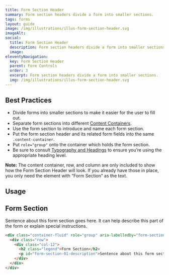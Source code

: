 ```yaml
---
title: Form Section Header
summary: Form section headers divide a form into smaller sections.
tags: forms
layout: guide
image: /img/illustrations/illus-form-section-header.svg
imageAlt: 
social:
  title: Form Section Header
  description: Form section headers divide a form into smaller sections.
  image:
eleventyNavigation:
  key: Form Section Header
  parent: Form Controls
  order: 3
  excerpt: Form section headers divide a form into smaller sections.
  img: /img/illustrations/illus-form-section-header.svg
---
```


## Best Practices

- Divide forms into smaller sections to make it easier for the user to fill out.
- Separate form sections into different [Content Containers](/components/boxes/#content-container).
- Use the form section to introduce and name each form section.
- Put the form section header and its related form fields into the same `.content-container`.
- Put `role="group"` onto the container which holds the form section.
- Be sure to consult [Typography and Headings](/foundation/typography/#headings) to ensure you’re using the appropriate heading level.

**Note:** The content container, row, and column are only included to show how the Form Section Header will look. If you already have those in place, you only need the element with “Form Section” as the text.

## Usage

<div class="container-fluid" role="group" aria-labelledby="form-section-01-description">
  <div class="row">
    <div class="col-12">
      <h2 class="legend">Form Section</h2>
      <p id="form-section-01-description">Sentence about this form section goes here. It can help describe this part of the form or explain special instructions.</p>
    </div>
  </div>
</div>

```html
<div class="container-fluid" role="group" aria-labelledby="form-section-01-description">
  <div class="row">
    <div class="col-12">
      <h2 class="legend">Form Section</h2>
      <p id="form-section-01-description">Sentence about this form section goes here. It can help describe this part of the form or explain special instructions.</p>
    </div>
  </div>
</div>
```
